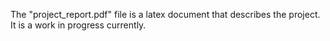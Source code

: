 The "project_report.pdf" file is a latex document that describes the project. It is a work in progress currently.
